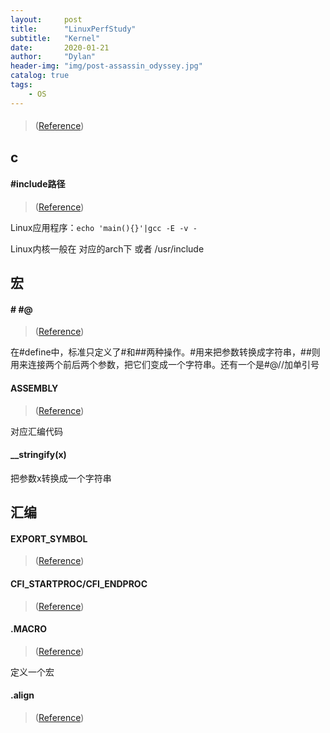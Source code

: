 ```yaml
---
layout:     post
title:      "LinuxPerfStudy"
subtitle:   "Kernel"
date:       2020-01-21
author:     "Dylan"
header-img: "img/post-assassin_odyssey.jpg"
catalog: true
tags:
    - OS
---
```



#### 

> ([Reference]())


## c


#### #include路径

> ([Reference](https://www.cnblogs.com/amanlikethis/p/6914265.html))

Linux应用程序：`echo 'main(){}'|gcc -E -v -`

Linux内核一般在 对应的arch下 或者 /usr/include


## 宏


#### # #@ ##

> ([Reference](https://www.cnblogs.com/skyofbitbit/p/4210626.html))

在#define中，标准只定义了#和##两种操作。#用来把参数转换成字符串，##则用来连接两个前后两个参数，把它们变成一个字符串。还有一个是#@//加单引号


#### __ASSEMBLY__

> ([Reference](https://my.oschina.net/u/930588/blog/134751))

对应汇编代码


#### __stringify(x)

把参数x转换成一个字符串


## 汇编


#### EXPORT_SYMBOL

> ([Reference](https://blog.csdn.net/qq_37858386/article/details/78444168))


#### CFI_STARTPROC/CFI_ENDPROC

> ([Reference](https://blog.csdn.net/permike/article/details/41550991))


#### .MACRO

> ([Reference](https://www.cnblogs.com/Widesky/p/9006954.html))

定义一个宏


#### .align

> ([Reference](https://www.cnblogs.com/GaryEmbed/archive/2012/11/21/2780783.html))


